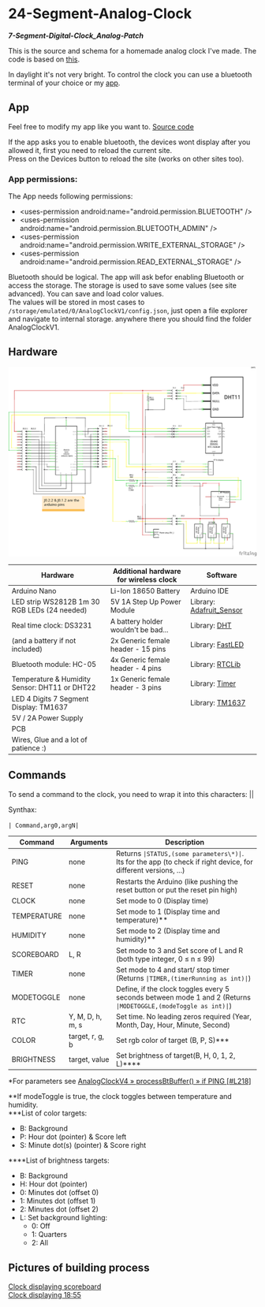 # 24-Segment-Analog-Clock
___7-Segment-Digital-Clock\_Analog-Patch___

This is the source and schema for a homemade analog clock I've made. The code is based on [this](https://github.com/leonvandenbeukel/3D-7-Segment-Digital-Clock/blob/master/3D-7-Segment-Digital-Clock.ino).

In daylight it's not very bright.
To control the clock you can use a bluetooth terminal of your choice or my [app](app-release/analog-clock-v1-build2-release.apk).<br>

## App

Feel free to modify my app like you want to. [Source code](app-data/analog-clock-v1-build2.zip)

If the app asks you to enable bluetooth, the devices wont display after you allowed it, first you need to reload the current site.<br>
Press on the Devices button to reload the site (works on other sites too).

### App permissions:

The App needs following permissions:

 - &lt;uses-permission android:name="android.permission.BLUETOOTH" /&gt;
 - &lt;uses-permission android:name="android.permission.BLUETOOTH_ADMIN" /&gt;
 - &lt;uses-permission android:name="android.permission.WRITE_EXTERNAL_STORAGE" /&gt;
 - &lt;uses-permission android:name="android.permission.READ_EXTERNAL_STORAGE" /&gt;

Bluetooth should be logical. The app will ask befor enabling Bluetooth or access the storage. The storage is used to save some values (see site advanced). You can save and load color values.<br>
The values will be stored in most cases to `/storage/emulated/0/AnalogClockV1/config.json`, just open a file explorer and navigate to internal storage. anywhere there you should find the folder AnalogClockV1.

## Hardware

[![schema](wiring/AnalogClockV1_wiring_diagram.png)](wiring)

| Hardware                              		      | Additional hardware for wireless clock | Software                                                                |
| -------------                          	      | -------------                          | -------------                                                           |
| Arduino Nano                           			    | Li-Ion 18650 Battery                   | Arduino IDE                                                             |
| LED strip WS2812B 1m 30 RGB LEDs (24 needed)  | 5V 1A Step Up Power Module             | Library: [Adafruit_Sensor](https://github.com/adafruit/Adafruit_Sensor) |
| Real time clock: DS3231                       | A battery holder wouldn't be bad...    | Library: [DHT](https://github.com/adafruit/DHT-sensor-library)          |
| (and a battery if not included)               | 2x Generic female header - 15 pins     | Library: [FastLED](https://github.com/FastLED/FastLED)                  |
| Bluetooth module: HC-05                 			   | 4x Generic female header - 4 pins      | Library: [RTCLib](https://github.com/adafruit/RTClib)                   |
| Temperature & Humidity Sensor: DHT11 or DHT22 | 1x Generic female header - 3 pins    | Library: [Timer](https://github.com/JChristensen/Timer)                 |
| LED 4 Digits 7 Segment Display: TM1637        |                                        | Library: [TM1637](https://github.com/avishorp/TM1637)                   |
| 5V / 2A  Power Supply                  			    |                                        |                                                                         |
| PCB                                        	  |                                        |                                                                         |
| Wires, Glue and a lot of patience :)       	  |                                        |                                                                         |

## Commands

To send a command to the clock, you need to wrap it into this characters: ||

Synthax:

`| Command,arg0,argN|` 

| Command     | Arguments        | Description |
| ---         | ---              | ---         |
| PING        | none             | Returns `\|STATUS,(some parameters\*)\|`. Its for the app (to check if right device, for different versions, ...) |
| RESET       | none             | Restarts the Arduino (like pushing the reset button or put the reset pin high) |
| CLOCK       | none             | Set mode to 0 (Display time) |
| TEMPERATURE | none             | Set mode to 1 (Display time and temperature)\*\* |
| HUMIDITY    | none             | Set mode to 2 (Display time and humidity)\*\* |
| SCOREBOARD  | L, R             | Set mode to 3 and Set score of L and R (both type integer, 0 ≤ n ≤ 99) |
| TIMER       | none             | Set mode to 4 and start/ stop timer (Returns `\|TIMER,(timerRunning as int)\|`) |
| MODETOGGLE  | none             | Define, if the clock toggles every 5 seconds between mode 1 and 2 (Returns `\|MODETOGGLE,(modeToggle as int)\|`) |
| RTC         | Y, M, D, h, m, s | Set time. No leading zeros required (Year, Month, Day, Hour, Minute, Second) |
| COLOR       | target, r, g, b  | Set rgb color of target (B, P, S)\*\*\* |
| BRIGHTNESS  | target, value    | Set brightness of target(B, H, 0, 1, 2, L)*\*\*\*  |

\*For parameters see [AnalogClockV4 » processBtBuffer() » if PING \[#L218\]](AnalogClockV4.ino#L218)
 
\*\*If modeToggle is true, the clock toggles between temperature and humidity.<br>
\*\*\*List of color targets:
 - B: Background
 - P: Hour dot (pointer) &  Score left
 - S: Minute dot(s) (pointer) & Score right

\*\*\*\*List of brightness targets:
 - B: Background
 - H: Hour dot (pointer)
 - 0: Minutes dot (offset 0)
 - 1: Minutes dot (offset 1)
 - 2: Minutes dot (offset 2)
 - L: Set background lighting:
   - 0: Off
   - 1: Quarters
   - 2: All

## Pictures of building process

[Clock displaying scoreboard](https://github.com/Schn33W0lf/24-Segment-Analog-Clock/raw/master/clock_dev_scoreboard.png)<br>
[Clock displaying 18:55](https://github.com/Schn33W0lf/24-Segment-Analog-Clock/raw/master/clock_dev_time.png)
